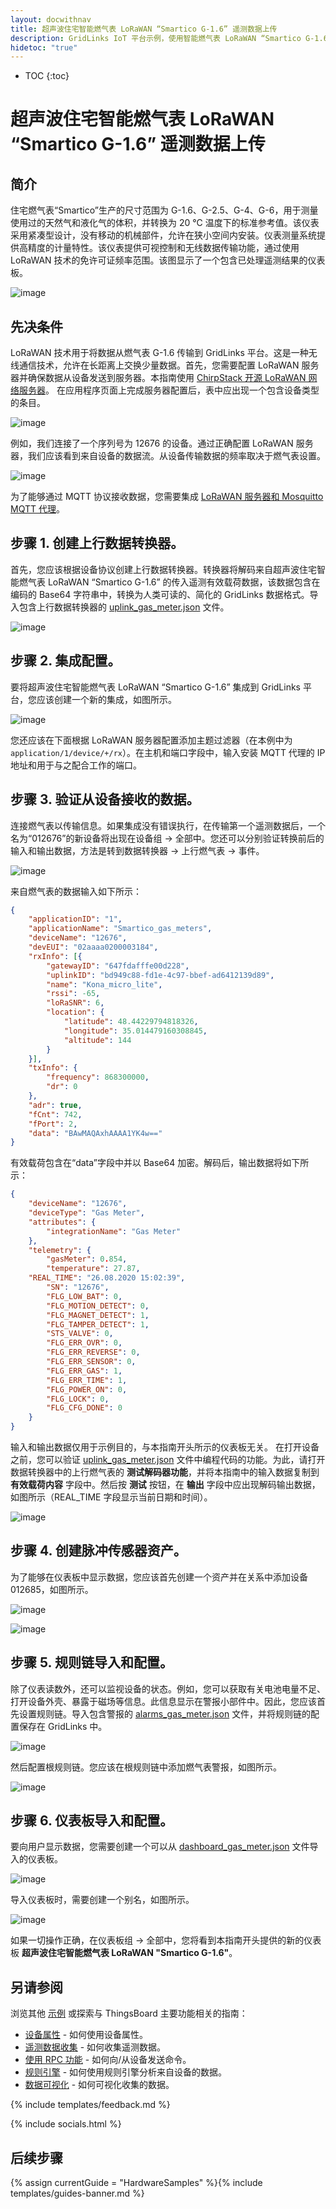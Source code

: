 ```yaml
---
layout: docwithnav
title: 超声波住宅智能燃气表 LoRaWAN “Smartico G-1.6” 遥测数据上传
description: GridLinks IoT 平台示例，使用智能燃气表 LoRaWAN “Smartico G-1.6” 通过 MQTT 上传燃气数据。
hidetoc: "true"
---
```


* TOC
{:toc}

# 超声波住宅智能燃气表 LoRaWAN “Smartico G-1.6” 遥测数据上传
## 简介
住宅燃气表“Smartico”生产的尺寸范围为 G-1.6、G-2.5、G-4、G-6，用于测量使用过的天然气和液化气的体积，并转换为 20 °C 温度下的标准参考值。该仪表采用紧凑型设计，没有移动的机械部件，允许在狭小空间内安装。仪表测量系统提供高精度的计量特性。该仪表提供可视控制和无线数据传输功能，通过使用 LoRaWAN 技术的免许可证频率范围。该图显示了一个包含已处理遥测结果的仪表板。

![image](/images/samples/smartico/gas-meter-lorawan/MainDashboard.png)

## 先决条件
LoRaWAN 技术用于将数据从燃气表 G-1.6 传输到 GridLinks 平台。这是一种无线通信技术，允许在长距离上交换少量数据。首先，您需要配置 LoRaWAN 服务器并确保数据从设备发送到服务器。本指南使用 [ChirpStack 开源 LoRaWAN 网络服务器](https://www.chirpstack.io/application-server/)。
在应用程序页面上完成服务器配置后，表中应出现一个包含设备类型的条目。

![image](/images/samples/smartico/gas-meter-lorawan/lora1.PNG)

例如，我们连接了一个序列号为 12676 的设备。通过正确配置 LoRaWAN 服务器，我们应该看到来自设备的数据流。从设备传输数据的频率取决于燃气表设置。

![image](/images/samples/smartico/gas-meter-lorawan/Lora2.PNG)

为了能够通过 MQTT 协议接收数据，您需要集成 [LoRaWAN 服务器和 Mosquitto MQTT 代理](https://www.chirpstack.io/application-server/integrations/mqtt/)。
## 步骤 1. 创建上行数据转换器。
首先，您应该根据设备协议创建上行数据转换器。转换器将解码来自超声波住宅智能燃气表 LoRaWAN “Smartico G-1.6” 的传入遥测有效载荷数据，该数据包含在编码的 Base64 字符串中，转换为人类可读的、简化的 GridLinks 数据格式。导入包含上行数据转换器的 [uplink_gas_meter.json](/docs/samples/smartico/gas-meter-lorawan/resources/uplink_gas_meter.json) 文件。

![image](/images/samples/smartico/gas-meter-lorawan/convert.PNG)

## 步骤 2. 集成配置。
要将超声波住宅智能燃气表 LoRaWAN “Smartico G-1.6” 集成到 GridLinks 平台，您应该创建一个新的集成，如图所示。

![image](/images/samples/smartico/gas-meter-lorawan/integration.PNG)

您还应该在下面根据 LoRaWAN 服务器配置添加主题过滤器（在本例中为 ```application/1/device/+/rx```）。在主机和端口字段中，输入安装 MQTT 代理的 IP 地址和用于与之配合工作的端口。
## 步骤 3. 验证从设备接收的数据。
连接燃气表以传输信息。如果集成没有错误执行，在传输第一个遥测数据后，一个名为“012676”的新设备将出现在设备组 → 全部中。您还可以分别验证转换前后的输入和输出数据，方法是转到数据转换器 → 上行燃气表 → 事件。

![image](/images/samples/smartico/gas-meter-lorawan/verify.PNG)

来自燃气表的数据输入如下所示：
```json
{
    "applicationID": "1",
    "applicationName": "Smartico_gas_meters",
    "deviceName": "12676",
    "devEUI": "02aaaa0200003184",
    "rxInfo": [{
        "gatewayID": "647fdafffe00d228",
        "uplinkID": "bd949c88-fd1e-4c97-bbef-ad6412139d89",
        "name": "Kona_micro_lite",
        "rssi": -65,
        "loRaSNR": 6,
        "location": {
            "latitude": 48.44229794818326,
            "longitude": 35.014479160308845,
            "altitude": 144
        }
    }],
    "txInfo": {
        "frequency": 868300000,
        "dr": 0
    },
    "adr": true,
    "fCnt": 742,
    "fPort": 2,
    "data": "BAwMAQAxhAAAA1YK4w=="
}
```
有效载荷包含在“data”字段中并以 Base64 加密。解码后，输出数据将如下所示：
```json
{
    "deviceName": "12676",
    "deviceType": "Gas Meter",
    "attributes": {
        "integrationName": "Gas Meter"
    },
    "telemetry": {
        "gasMeter": 0.854,
        "temperature": 27.87,
 	"REAL_TIME": "26.08.2020 15:02:39",
        "SN": "12676",
        "FLG_LOW_BAT": 0,
        "FLG_MOTION_DETECT": 0,
        "FLG_MAGNET_DETECT": 1,
        "FLG_TAMPER_DETECT": 1,
        "STS_VALVE": 0,
        "FLG_ERR_OVR": 0,
        "FLG_ERR_REVERSE": 0,
        "FLG_ERR_SENSOR": 0,
        "FLG_ERR_GAS": 1,
        "FLG_ERR_TIME": 1,
        "FLG_POWER_ON": 0,
        "FLG_LOCK": 0,
        "FLG_CFG_DONE": 0
    }
}
```
输入和输出数据仅用于示例目的，与本指南开头所示的仪表板无关。
在打开设备之前，您可以验证 [uplink_gas_meter.json](/docs/samples/smartico/gas-meter-lorawan/resources/uplink_gas_meter.json) 文件中编程代码的功能。为此，请打开数据转换器中的上行燃气表的 **测试解码器功能**，并将本指南中的输入数据复制到 **有效载荷内容** 字段中。然后按 **测试** 按钮，在 **输出** 字段中应出现解码输出数据，如图所示（REAL_TIME 字段显示当前日期和时间）。

![image](/images/samples/smartico/gas-meter-lorawan/verify1.PNG)

## 步骤 4. 创建脉冲传感器资产。
为了能够在仪表板中显示数据，您应该首先创建一个资产并在关系中添加设备 012685，如图所示。

![image](/images/samples/smartico/gas-meter-lorawan/asset1.PNG)

![image](/images/samples/smartico/gas-meter-lorawan/asset2.PNG)

## 步骤 5. 规则链导入和配置。
除了仪表读数外，还可以监视设备的状态。例如，您可以获取有关电池电量不足、打开设备外壳、暴露于磁场等信息。此信息显示在警报小部件中。因此，您应该首先设置规则链。导入包含警报的 [alarms_gas_meter.json](/docs/samples/smartico/gas-meter-lorawan/resources/alarms_gas_meter.json) 文件，并将规则链的配置保存在 GridLinks 中。

![image](/images/samples/smartico/gas-meter-lorawan/alarm1.PNG)

然后配置根规则链。您应该在根规则链中添加燃气表警报，如图所示。

![image](/images/samples/smartico/gas-meter-lorawan/alarm2.PNG)

## 步骤 6. 仪表板导入和配置。
要向用户显示数据，您需要创建一个可以从 [dashboard_gas_meter.json](/docs/samples/smartico/gas-meter-lorawan/resources/dashboard_gas_meter.json) 文件导入的仪表板。

![image](/images/samples/smartico/gas-meter-lorawan/dashboard1.PNG)

导入仪表板时，需要创建一个别名，如图所示。

![image](/images/samples/smartico/gas-meter-lorawan/dashboard2.PNG)

如果一切操作正确，在仪表板组 → 全部中，您将看到本指南开头提供的新的仪表板 **超声波住宅智能燃气表 LoRaWAN "Smartico G-1.6"**。

## 另请参阅

浏览其他 [示例](/docs/samples) 或探索与 ThingsBoard 主要功能相关的指南：

- [设备属性](/docs/user-guide/attributes/) - 如何使用设备属性。
- [遥测数据收集](/docs/user-guide/telemetry/) - 如何收集遥测数据。
- [使用 RPC 功能](/docs/user-guide/rpc/) - 如何向/从设备发送命令。
- [规则引擎](/docs/user-guide/rule-engine/) - 如何使用规则引擎分析来自设备的数据。
- [数据可视化](/docs/user-guide/visualization/) - 如何可视化收集的数据。

{% include templates/feedback.md %}

{% include socials.html %}

## 后续步骤

{% assign currentGuide = "HardwareSamples" %}{% include templates/guides-banner.md %}